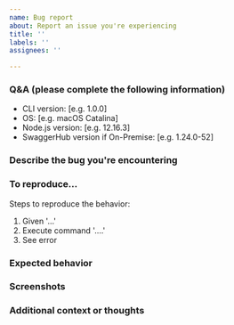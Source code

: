 ```yaml
---
name: Bug report
about: Report an issue you're experiencing
title: ''
labels: ''
assignees: ''

---
```


<!---
  Thanks for filing a bug report! 😄

  Please search existing issues before creating a new one in case the issue has already been reported and/or addressed.
-->

### Q&A (please complete the following information)
 - CLI version: [e.g. 1.0.0]
 - OS: [e.g. macOS Catalina]
 - Node.js version: [e.g. 12.16.3]
 - SwaggerHub version if On-Premise: [e.g. 1.24.0-52]

### Describe the bug you're encountering
<!-- A clear and concise description of what the bug is. -->

### To reproduce...
Steps to reproduce the behavior:
1. Given '...'
2. Execute command '....'
3. See error

### Expected behavior
<!-- A clear and concise description of what you expected to happen. -->

### Screenshots
<!-- If applicable, add screenshots to help explain your problem. -->

### Additional context or thoughts
<!-- Add any other context about the problem here. -->
